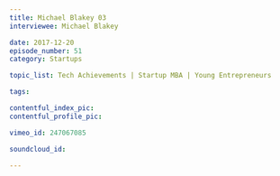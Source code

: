 ```yaml
---
title: Michael Blakey 03
interviewee: Michael Blakey

date: 2017-12-20
episode_number: 51
category: Startups

topic_list: Tech Achievements | Startup MBA | Young Entrepreneurs

tags:

contentful_index_pic:
contentful_profile_pic:

vimeo_id: 247067085

soundcloud_id:

---
```

